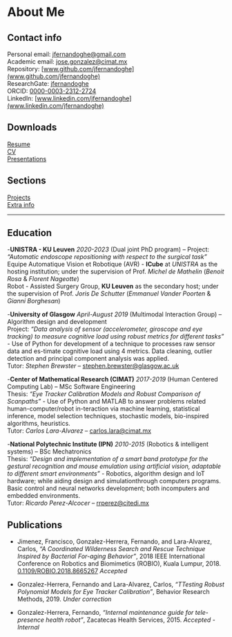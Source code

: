 # About Me

## Contact info
Personal email: [jfernandoghe@gmail.com](mailto:jfernandoghe@gmail.com)<br/>
Academic email: [jose.gonzalez@cimat.mx](mailto:jose.gonzalez@cimat.mx)<br/>
Repository: [www.github.com/jfernandoghe](www.github.com/jfernandoghe)<br/>
ResearchGate: [jfernandoghe](https://www.researchgate.net/profile/Fernando_Gonzalez_Herrera)<br/>
ORCID: [0000-0003-2312-2724](https://orcid.org/0000-0003-2312-2724)<br/>
LinkedIn: [www.linkedin.com/jfernandoghe](www.linkedin.com/jfernandoghe)<br/>

## Downloads
[Resume](https://drive.google.com/open?id=1MjT7buObLuxS0spgaMFCNNevxSb84w-J)<br/>
[CV](https://drive.google.com/open?id=1V2aKQaSAQyJTxEN1-qNlbxJqUreyVMp3)<br/>
[Presentations](./ppt.md) <br/>

## Sections
[Projects](./projects.md) <br/>
[Extra info](./extra.md) <br/>

---

## Education

-**UNISTRA - KU Leuven** _2020-2023_ (Dual joint PhD program) – 
Project: _“Automatic endoscope repositioning with respect to the surgical task”_ <br/>
Equipe Automatique Vision et Robotique (AVR) - **ICube** at _UNISTRA_ as the hosting institution; under the supervision of Prof. _Michel de Mathelin_ (_Benoit Rosa_ & _Florent Nageotte_)<br/>
Robot - Assisted Surgery Group, **KU Leuven** as the secondary host; under the supervision of Prof. _Joris De Schutter_ (_Emmanuel Vander Poorten_ & _Gianni Borghesan_)


-**University of Glasgow** _April-August 2019_ (Multimodal Interaction Group) – Algorithm design and development<br/>
Project: _“Data analysis of sensor (accelerometer, giroscope and eye tracking) to measure cognitive load using robust metrics for different tasks”_ - Use of Python for development of a technique to processes raw sensor data and es-timate cognitive load using 4 metrics.  Data cleaning, outlier detection and principal component analysis was applied.<br/>
Tutor: _Stephen Brewster_ – [stephen.brewster@glasgow.ac.uk](mailto:stephen.brewster@glasgow.ac.uk)

-**Center of Mathematical Research (CIMAT)** _2017-2019_ (Human Centered Computing Lab) – MSc Software Engineering<br/>
Thesis: _“Eye Tracker Calibration Models and Robust Comparison of Scanpaths”_ - Use of Python and MATLAB to answer problems related human-computer/robot in-teraction via machine learning, statistical inference, model selection techniques, stochastic models, bio-inspired algorithms, heuristics.<br/>
Tutor: _Carlos Lara-Alvarez_ – [carlos.lara@cimat.mx](mailto:carlos.lara@cimat.mx)

-**National Polytechnic Institute (IPN)** _2010-2015_ (Robotics & intelligent systems) – BSc Mechatronics<br/>
Thesis: _“Design and implementation of a smart band prototype for the gestural recognition  and  mouse  emulation  using  artificial  vision,  adaptable  to  different  smart  environments”_ - Robotics,  algorithm  design  and  IoT  hardware;  while  aiding  design  and  simulationthrough computers programs.  Basic control and neural networks development; both incomputers and embedded environments.<br/>
Tutor: _Ricardo Perez-Alcocer_ – [rrperez@citedi.mx](mailto:rrperez@citedi.mx)

## Publications
- Jimenez, Francisco, Gonzalez-Herrera, Fernando, and Lara-Alvarez, Carlos, _“A  Coordinated  Wilderness  Search  and  Rescue  Technique  Inspired  by  Bacterial  For-aging  Behavior”_,  2018  IEEE  International  Conference  on  Robotics  and  Biomimetics (ROBIO), Kuala Lumpur, 2018.  [0.1109/ROBIO.2018.8665267](https://ieeexplore.ieee.org/document/8665267) _Accepted_
  
- Gonzalez-Herrera,  Fernando  and  Lara-Alvarez,  Carlos, _“TTesting Robust Polynomial Models for Eye Tracker Calibration”_,  Behavior Research Methods, 2019. _Under correction_
  
- Gonzalez-Herrera, Fernando, _“Internal maintenance guide for tele-presence health robot”_, Zacatecas Health Services, 2015. _Accepted - Internal_


